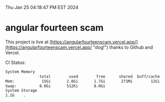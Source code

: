Thu Jan 25 04:18:47 PM EST 2024

# angular fourteen scam


This project is live at [https://angularfourteenscam.vercel.app/](https://angularfourteenscam.vercel.app/ "dog!") thanks to Github and Vercel.

CI Status: 

```bash
System Memory
               total        used        free      shared  buff/cache   available
Mem:            15Gi       2.0Gi       1.7Gi       271Mi        12Gi        13Gi
Swap:          8.0Gi       512Ki       8.0Gi
System Storage
1.1G	.
```
